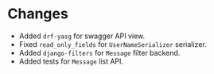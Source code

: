 # Changes

- Added `drf-yasg` for swagger API view.
- Fixed `read_only_fields` for `UserNameSerializer` serializer.
- Added `django-filters` for `Message` filter backend.
- Added tests for `Message` list API.
